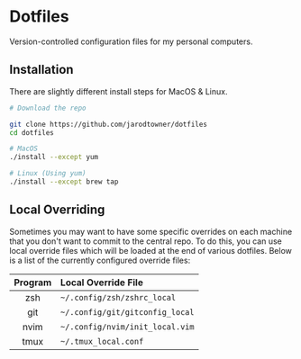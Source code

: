 # Dotfiles

Version-controlled configuration files for my personal computers.

## Installation

There are slightly different install steps for MacOS & Linux.

```zsh
# Download the repo

git clone https://github.com/jarodtowner/dotfiles 
cd dotfiles

# MacOS
./install --except yum

# Linux (Using yum)
./install --except brew tap
```

## Local Overriding

Sometimes you may want to have some specific overrides on each machine that you don't want to commit to the central repo. To do this, you can use local override files which will be loaded at the end of various dotfiles. Below is a list of the currently configured override files: 

| Program | Local Override File             |
| :-----: | :------------------------------ |
|   zsh   | `~/.config/zsh/zshrc_local`     |
|   git   | `~/.config/git/gitconfig_local` |
|  nvim   | `~/.config/nvim/init_local.vim` |
|  tmux   | `~/.tmux_local.conf`            |
